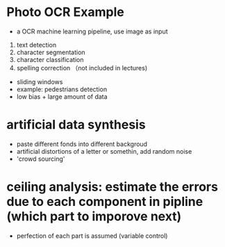 # Photo OCR Example
- a OCR machine learning pipeline, use image as input
1. text detection
2. character segmentation
3. character classification
4. spelling correction （not included in lectures)
- sliding windows
- example: pedestrians detection
- low bias + large amount of data

# artificial data synthesis
- paste different fonds into different backgroud
- artificial distortions of a letter or somethin, add random noise
- 'crowd sourcing'

# ceiling analysis: estimate the errors due to each component in pipline (which part to imporove next)
- perfection of each part is assumed (variable control)
